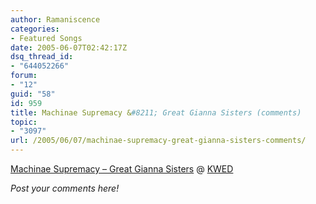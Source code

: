 ```yaml
---
author: Ramaniscence
categories:
- Featured Songs
date: 2005-06-07T02:42:17Z
dsq_thread_id:
- "644052266"
forum:
- "12"
guid: "58"
id: 959
title: Machinae Supremacy &#8211; Great Gianna Sisters (comments)
topic:
- "3097"
url: /2005/06/07/machinae-supremacy-great-gianna-sisters-comments/
---
```


[Machinae Supremacy &#8211; Great Gianna Sisters](http://remix.kwed.org/?search_id=854) @ [KWED](http://remix.kwed.org/)

_Post your comments here!_